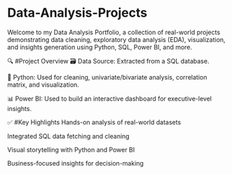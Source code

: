 # Data-Analysis-Projects
Welcome to my Data Analysis Portfolio, a collection of real-world projects demonstrating data cleaning, exploratory data analysis (EDA), visualization, and insights generation using Python, SQL, Power BI, and more.

🔍 #Project Overview
🗃 Data Source: Extracted from a SQL database.

🐍 Python: Used for cleaning, univariate/bivariate analysis, correlation matrix, and visualization.

📊 Power BI: Used to build an interactive dashboard for executive-level insights.

✅ #Key Highlights
Hands-on analysis of real-world datasets

Integrated SQL data fetching and cleaning

Visual storytelling with Python and Power BI

Business-focused insights for decision-making

